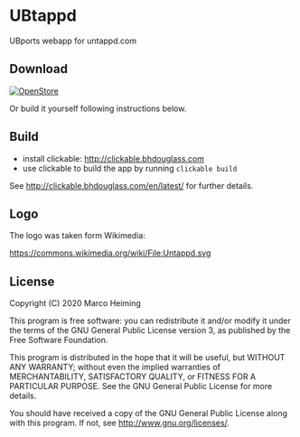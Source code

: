# UBtappd

UBports webapp for untappd.com


## Download

[![OpenStore](https://open-store.io/badges/en_US.png)](https://open-store.io/app/ubtappd.myxor)

Or build it yourself following instructions below.


## Build

* install clickable: http://clickable.bhdouglass.com
* use clickable to build the app by running `clickable build`

See http://clickable.bhdouglass.com/en/latest/ for further details.


## Logo

The logo was taken form Wikimedia:

https://commons.wikimedia.org/wiki/File:Untappd.svg

## License

Copyright (C) 2020  Marco Heiming

This program is free software: you can redistribute it and/or modify it under the terms of the GNU General Public License version 3, as published
by the Free Software Foundation.

This program is distributed in the hope that it will be useful, but WITHOUT ANY WARRANTY; without even the implied warranties of MERCHANTABILITY, SATISFACTORY QUALITY, or FITNESS FOR A PARTICULAR PURPOSE.  See the GNU General Public License for more details.

You should have received a copy of the GNU General Public License along with this program.  If not, see <http://www.gnu.org/licenses/>.
